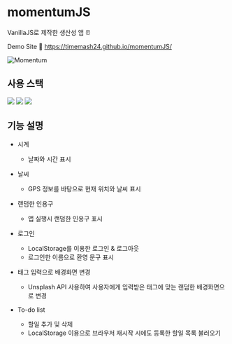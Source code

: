 # momentumJS
VanillaJS로 제작한 생산성 앱 ⏰

Demo Site 🔗 https://timemash24.github.io/momentumJS/

![Momentum](https://user-images.githubusercontent.com/56548122/170498002-4015595d-4e81-4020-926e-b00d0c175f1f.PNG)

## 사용 스택
<img src="https://img.shields.io/badge/Javascript-F7DF1E?style=for-the-badge&logo=javascript&logoColor=white"/> <img src="https://img.shields.io/badge/HTML5-E34F26?style=for-the-badge&logo=html5&logoColor=white"/> <img src="https://img.shields.io/badge/CSS3-1572B6?style=for-the-badge&logo=css3&logoColor=white"/>


## 기능 설명
- 시계 
  - 날짜와 시간 표시

- 날씨
  - GPS 정보를 바탕으로 현재 위치와 날씨 표시


- 랜덤한 인용구
  - 앱 실행시 랜덤한 인용구 표시

- 로그인
  - LocalStorage를 이용한 로그인 & 로그아웃
  - 로그인한 이름으로 환영 문구 표시

- 태그 입력으로 배경화면 변경
  - Unsplash API 사용하여 사용자에게 입력받은 태그에 맞는 랜덤한 배경화면으로 변경

- To-do list 
  - 할일 추가 및 삭제
  - LocalStorage 이용으로 브라우저 재시작 시에도 등록한 할일 목록 불러오기
